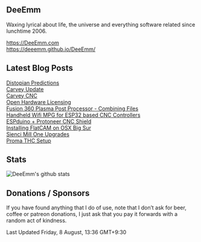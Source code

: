 ## DeeEmm

Waxing lyrical about life, the universe and everything software related since lunchtime 2006.

https://DeeEmm.com  
https://deeemm.github.io/DeeEmm/

## Latest Blog Posts

[Distopian Predictions](https:&#x2F;&#x2F;deeemm.com&#x2F;general&#x2F;2024&#x2F;10&#x2F;17&#x2F;dystopian-predictions.html)  
          [Carvey Update](https:&#x2F;&#x2F;deeemm.com&#x2F;cnc&#x2F;2022&#x2F;10&#x2F;20&#x2F;carvey-update.html)  
          [Carvey CNC](https:&#x2F;&#x2F;deeemm.com&#x2F;cnc&#x2F;2022&#x2F;09&#x2F;09&#x2F;carvey-cnc.html)  
          [Open Hardware Licensing](https:&#x2F;&#x2F;deeemm.com&#x2F;diyfb&#x2F;2021&#x2F;09&#x2F;23&#x2F;open-hardware-licensing.html)  
          [Fusion 360 Plasma Post Processor - Combining Files](https:&#x2F;&#x2F;deeemm.com&#x2F;cnc&#x2F;2021&#x2F;08&#x2F;13&#x2F;Fusion-360-plasma-combining-files.html)  
          [Handheld Wifi MPG for ESP32 based CNC Controllers](https:&#x2F;&#x2F;deeemm.com&#x2F;cnc&#x2F;2021&#x2F;07&#x2F;20&#x2F;Handheld-Wifi-GRBL-ESP32-MPG.html)  
          [ESPduino + Protoneer CNC Shield](https:&#x2F;&#x2F;deeemm.com&#x2F;cnc&#x2F;2021&#x2F;07&#x2F;15&#x2F;ESPduino-protoneer-CNC-Shield.html)  
          [Installing FlatCAM on OSX Big Sur](https:&#x2F;&#x2F;deeemm.com&#x2F;cnc&#x2F;2021&#x2F;07&#x2F;07&#x2F;intalling-flatcam-on-osx-bigsur.html)  
          [Sienci Mill One Upgrades](https:&#x2F;&#x2F;deeemm.com&#x2F;cnc&#x2F;2021&#x2F;06&#x2F;06&#x2F;sienci-mill-one-upgrades.html)  
          [Proma THC Setup](https:&#x2F;&#x2F;deeemm.com&#x2F;cnc&#x2F;2021&#x2F;05&#x2F;27&#x2F;Proma-THC-Setup.html)  
          


## Stats

![DeeEmm's github stats](https://github-readme-stats-deeemm.vercel.app/api?username=DeeEmm&show_icons=true)

## Donations / Sponsors

If you have found anything that I do of use, note that I don’t ask for beer, coffee or patreon donations, I just ask that you pay it forwards with a random act of kindness.

Last Updated Friday, 8 August, 13:36 GMT+9:30
